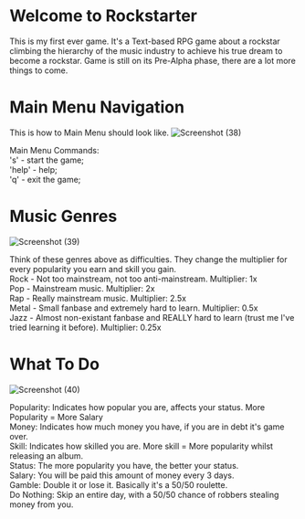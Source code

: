 # Welcome to Rockstarter
This is my first ever game. It's a Text-based RPG game about a rockstar climbing the hierarchy of the music industry to achieve his true dream to become a rockstar. Game is still on its Pre-Alpha phase, there are a lot more things to come.
# Main Menu Navigation
This is how to Main Menu should look like.
![Screenshot (38)](https://user-images.githubusercontent.com/117014887/200149647-2f55f641-c7b4-4989-9568-86e86d4b7950.png)

Main Menu Commands:  
's'       - start the game;  
'help'    - help;  
'q'       - exit the game;  
# Music Genres
![Screenshot (39)](https://user-images.githubusercontent.com/117014887/200149865-42ac4c03-a5dd-463e-938c-f99d2a0777c3.png)

Think of these genres above as difficulties. They change the multiplier for every popularity you earn and skill you gain.  
Rock  - Not too mainstream, not too anti-mainstream. Multiplier: 1x  
Pop   - Mainstream music. Multiplier: 2x  
Rap   - Really mainstream music. Multiplier: 2.5x  
Metal - Small fanbase and extremely hard to learn. Multiplier: 0.5x  
Jazz  - Almost non-existant fanbase and REALLY hard to learn (trust me I've tried learning it before). Multiplier: 0.25x  
# What To Do
![Screenshot (40)](https://user-images.githubusercontent.com/117014887/200150240-bb3860e5-61c3-4c79-b2d7-188808158153.png)

Popularity: Indicates how popular you are, affects your status. More Popularity = More Salary  
Money:      Indicates how much money you have, if you are in debt it's game over.  
Skill:      Indicates how skilled you are. More skill = More popularity whilst releasing an album.  
Status:     The more popularity you have, the better your status.  
Salary:     You will be paid this amount of money every 3 days.  
Gamble:     Double it or lose it. Basically it's a 50/50 roulette.  
Do Nothing: Skip an entire day, with a 50/50 chance of robbers stealing money from you.  
